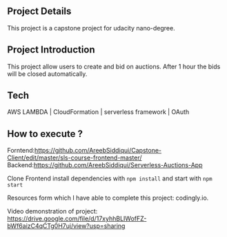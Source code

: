 ## Project Details
This project is a capstone project for udacity nano-degree.

## Project Introduction
This project allow users to create and bid on auctions.
After 1 hour the bids will be closed automatically.

## Tech

AWS LAMBDA | CloudFormation | serverless framework | OAuth


## How to execute ?
Forntend:https://github.com/AreebSiddiqui/Capstone-Client/edit/master/sls-course-frontend-master/
Backend:https://github.com/AreebSiddiqui/Serverless-Auctions-App

Clone Frontend install dependencies with `npm install` and start with `npm start`

Resources form which I have able to complete this project: codingly.io.

Video demonstration of project: https://drive.google.com/file/d/17xyhhBLIWofFZ-bWf6aizC4qCTg0H7uj/view?usp=sharing


